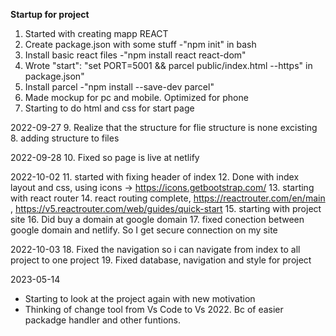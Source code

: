 **Startup for project**
1. Started with creating mapp REACT
2. Create package.json with some stuff 
-"npm init" in bash 
3. Install basic react files 
-"npm install react react-dom"
4. Wrote "start": "set PORT=5001 && parcel public/index.html --https" in package.json"
5. Install parcel 
-"npm install --save-dev parcel"
6. Made mockup for pc and mobile. Optimized for phone
7. Starting to do html and css for start page 

2022-09-27
9. Realize that the structure for flie structure is none excisting
8. adding structure to files

2022-09-28
10. Fixed so page is live at netlify

2022-10-02
11. started with fixing header of index
12. Done with index layout and css, using icons -> https://icons.getbootstrap.com/
13. starting with react router
14. react routing complete, https://reactrouter.com/en/main , https://v5.reactrouter.com/web/guides/quick-start
15. starting with project site
16. Did buy a domain at google domain
17. fixed conection between google domain and netlify. So I get secure connection on my site

2022-10-03
18. Fixed the navigation so i can navigate from index to all project to one project
19. Fixed database, navigation and style for project

2023-05-14
- Starting to look at the project again with new motivation
- Thinking of change tool from Vs Code to Vs 2022. Bc of easier packadge handler and other funtions.
